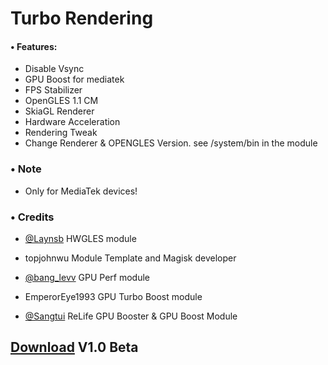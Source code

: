 # Turbo Rendering

#### • Features:
 
 - Disable Vsync
 - GPU Boost for mediatek
 - FPS Stabilizer
 - OpenGLES 1.1 CM
 - SkiaGL Renderer
 - Hardware Acceleration
 - Rendering Tweak
 - Change Renderer & OPENGLES Version. see /system/bin in the module
 
### • Note

 - Only for MediaTek devices!
 
### • Credits

 - [@Laynsb](https://t.me/Laynsb) HWGLES module
 
 - topjohnwu Module Template and Magisk developer
 
 - [@bang_levv](https://t.me/bang_levv) GPU Perf module
 
 - EmperorEye1993 GPU Turbo Boost module
 
 - [@Sangtui](https://t.me/Sangtui) ReLife GPU Booster & GPU Boost Module
 
 
 ## [Download](https://github.com/Asteroid21/Turbo-Rendering-Magisk-Module-/files/11614473/Turbo.Rendering.zip) V1.0 Beta
